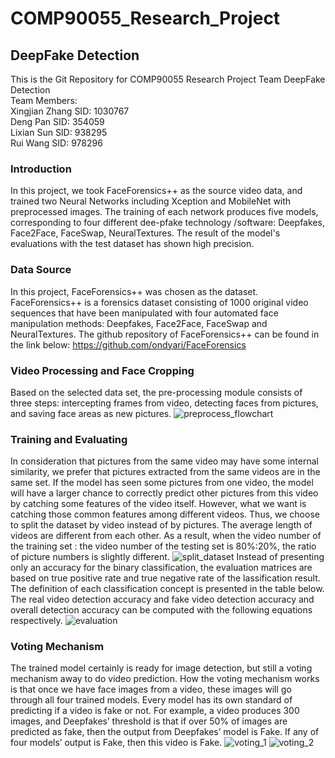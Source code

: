 # COMP90055_Research_Project
## DeepFake Detection
This is the Git Repository for COMP90055 Research Project Team DeepFake Detection  
Team Members:  
Xingjian Zhang  SID: 1030767  
Deng Pan        SID: 354059  
Lixian Sun      SID: 938295  
Rui Wang        SID: 978296  

### Introduction
In  this  project,  we took  FaceForensics++ as  the source  video data,  and  trained two
Neural Networks including  Xception  and  MobileNet with preprocessed images. The training
of each network produces five models, corresponding to four different dee-pfake technology
/software: Deepfakes,  Face2Face, FaceSwap,  NeuralTextures.  The  result of  the  model's
evaluations with the test dataset has shown high precision.

### Data Source
In this project, FaceForensics++ was chosen as the dataset.
FaceForensics++ is a forensics dataset consisting  of  1000 original video  sequences that
have been manipulated with four automated face manipulation methods: Deepfakes, Face2Face,
FaceSwap and NeuralTextures.
The github repository of FaceForensics++ can be found in the link below:
https://github.com/ondyari/FaceForensics

### Video Processing and Face Cropping
Based on  the  selected  data  set,  the pre-processing module consists  of  three  steps:
intercepting  frames  from video,  detecting faces from pictures, and saving face areas as
new pictures.
![preprocess_flowchart]()

### Training and Evaluating
In consideration that pictures from the same video may have some internal  similarity,  we
prefer that pictures extracted from the same videos  are in the same set. If the model has
seen some pictures from one video, the model  will  have  a  larger  chance  to  correctly
predict other pictures from this video by catching some  features  of  the  video  itself.
However, what we want is catching those common features  among  different videos. Thus, we
choose to split the dataset by video instead of by pictures. The average length of  videos
are different from each  other. As a result,  when the video number of the training  set :
the video number of the testing set is 80%:20%,  the ratio of picture numbers is  slightly
different.
![split_dataset]()
Instead of presenting only an accuracy  for  the  binary  classification,  the  evaluation
matrices are based on true positive rate and  true  negative  rate  of  the  lassification
result. The  definition of each classification  concept is  presented in  the table below.
The real video detection accuracy and fake video detection accuracy and overall  detection
accuracy can be computed with the following equations respectively.
![evaluation]()

### Voting Mechanism
The trained model certainly is ready for image detection, but still a voting mechanism away
to do video prediction. How the voting mechanism works is  that once  we  have face  images
from a video, these images will go through all four trained models. Every model has its own
standard of predicting if a video is fake or not. For example, a video produces 300 images,
and Deepfakes’ threshold is that if over 50%  of images  are  predicted  as  fake, then the
output  from  Deepfakes’  model is Fake. If any of  four models’  output is Fake, then this
video is Fake.
![voting_1]()
![voting_2]()





